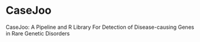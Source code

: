 # CaseJoo
CaseJoo: A Pipeline and R Library For Detection of Disease-causing Genes in Rare Genetic Disorders
